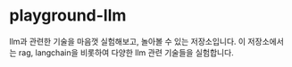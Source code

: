 # playground-llm
llm과 관련한 기술을 마음껏 실험해보고, 놀아볼 수 있는 저장소입니다. 
이 저장소에서는 rag, langchain을 비롯하여 다양한 llm 관련 기술들을 실험합니다.
